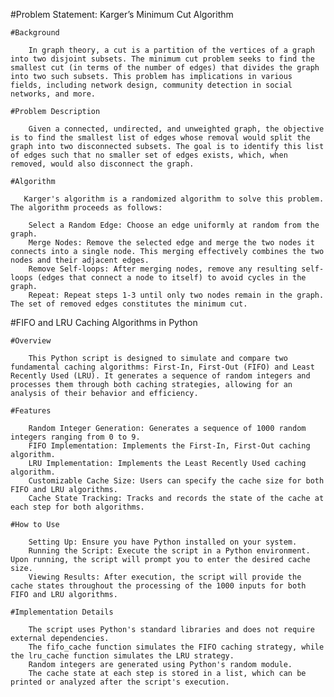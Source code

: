 #Problem Statement: Karger’s Minimum Cut Algorithm

    #Background

        In graph theory, a cut is a partition of the vertices of a graph into two disjoint subsets. The minimum cut problem seeks to find the smallest cut (in terms of the number of edges) that divides the graph into two such subsets. This problem has implications in various fields, including network design, community detection in social networks, and more.

    #Problem Description

        Given a connected, undirected, and unweighted graph, the objective is to find the smallest list of edges whose removal would split the graph into two disconnected subsets. The goal is to identify this list of edges such that no smaller set of edges exists, which, when removed, would also disconnect the graph.

    #Algorithm
       
       Karger's algorithm is a randomized algorithm to solve this problem. The algorithm proceeds as follows:

        Select a Random Edge: Choose an edge uniformly at random from the graph.
        Merge Nodes: Remove the selected edge and merge the two nodes it connects into a single node. This merging effectively combines the two nodes and their adjacent edges.
        Remove Self-loops: After merging nodes, remove any resulting self-loops (edges that connect a node to itself) to avoid cycles in the graph.
        Repeat: Repeat steps 1-3 until only two nodes remain in the graph. The set of removed edges constitutes the minimum cut.

#FIFO and LRU Caching Algorithms in Python

    #Overview

        This Python script is designed to simulate and compare two fundamental caching algorithms: First-In, First-Out (FIFO) and Least Recently Used (LRU). It generates a sequence of random integers and processes them through both caching strategies, allowing for an analysis of their behavior and efficiency.

    #Features

        Random Integer Generation: Generates a sequence of 1000 random integers ranging from 0 to 9.
        FIFO Implementation: Implements the First-In, First-Out caching algorithm.
        LRU Implementation: Implements the Least Recently Used caching algorithm.
        Customizable Cache Size: Users can specify the cache size for both FIFO and LRU algorithms.
        Cache State Tracking: Tracks and records the state of the cache at each step for both algorithms.
    
    #How to Use

        Setting Up: Ensure you have Python installed on your system.
        Running the Script: Execute the script in a Python environment. Upon running, the script will prompt you to enter the desired cache size.
        Viewing Results: After execution, the script will provide the cache states throughout the processing of the 1000 inputs for both FIFO and LRU algorithms.
    
    #Implementation Details

        The script uses Python's standard libraries and does not require external dependencies.
        The fifo_cache function simulates the FIFO caching strategy, while the lru_cache function simulates the LRU strategy.
        Random integers are generated using Python's random module.
        The cache state at each step is stored in a list, which can be printed or analyzed after the script's execution.